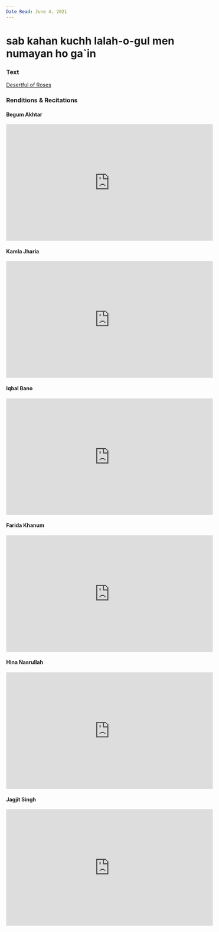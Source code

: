```yaml
---
Date Read: June 4, 2021
---
```


# sab kahan kuchh lalah-o-gul men numayan ho ga`in

### Text
[Desertful of Roses](http://www.columbia.edu/itc/mealac/pritchett/00ghalib/111/index_111.html)

### Renditions & Recitations

#### Begum Akhtar

<iframe width="560" height="315" src="https://www.youtube.com/embed/XFtXkv2EkpU" title="YouTube video player" frameborder="0" allow="accelerometer; autoplay; clipboard-write; encrypted-media; gyroscope; picture-in-picture" allowfullscreen></iframe>

#### Kamla Jharia

<iframe width="560" height="315" src="https://www.youtube.com/embed/FIjawrmKqfM" title="YouTube video player" frameborder="0" allow="accelerometer; autoplay; clipboard-write; encrypted-media; gyroscope; picture-in-picture" allowfullscreen></iframe>

#### Iqbal Bano

<iframe width="560" height="315" src="https://www.youtube.com/embed/MhC1Y2p-p9c" title="YouTube video player" frameborder="0" allow="accelerometer; autoplay; clipboard-write; encrypted-media; gyroscope; picture-in-picture" allowfullscreen></iframe>

#### Farida Khanum

<iframe width="560" height="315" src="https://www.youtube.com/embed/bmfngAc2Cek" title="YouTube video player" frameborder="0" allow="accelerometer; autoplay; clipboard-write; encrypted-media; gyroscope; picture-in-picture" allowfullscreen></iframe>

#### Hina Nasrullah

<iframe width="560" height="315" src="https://www.youtube.com/embed/ffUePsAsasI" title="YouTube video player" frameborder="0" allow="accelerometer; autoplay; clipboard-write; encrypted-media; gyroscope; picture-in-picture" allowfullscreen></iframe>

#### Jagjit Singh

<iframe width="560" height="315" src="https://www.youtube.com/embed/eRp6temhfFs" title="YouTube video player" frameborder="0" allow="accelerometer; autoplay; clipboard-write; encrypted-media; gyroscope; picture-in-picture" allowfullscreen></iframe>

